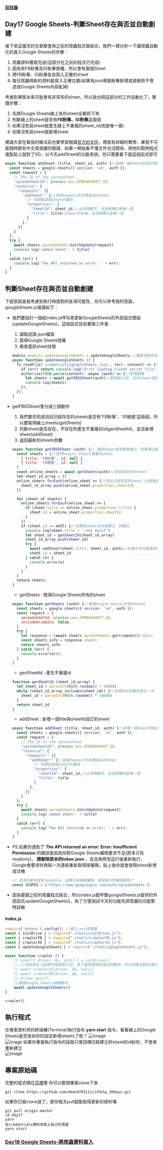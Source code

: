 #### [回目錄](../README.md)
## Day17 Google Sheets-判斷Sheet存在與否並自動創建

接下來這幾天的文章都會與之前的爬蟲程式做結合，我們一樣分析一下讓爬蟲自動化的進入Google Sheets的步驟：
1. 爬蟲資料獲取完成(這部分在之前的程式已完成)
2. 因為有FB粉專及IG粉專兩種，所以會有兩個Sheet
3. 將FB粉專、IG粉專各自寫入正確的sheet
4. 每日爬蟲時新的資料能寫入正確位置(如果有json裡面粉專新增或是刪除不會造成Google Sheets內容亂掉)

考慮到專案未來可能會有非常多的sheet，所以我也把這部分的工作自動化了，實踐步驟：
1. 先將Google Sheets線上有的sheet全都抓下來
2. 判斷線上的sheet是否有**FB粉專、IG粉專**這兩個
3. 如果沒有該sheet就產生線上不重複的sheet_id(他是唯一值)
4. 如果沒有該sheet就新增sheet

建議大家在看我的解法前也要學習閱讀[官方的文件](https://developers.google.com/sheets/api/samples/sheet)，裡面有詳細的教學，畢竟不可能隨時都有中文資源讓你閱讀，如果一開始看不懂文件也沒關係，把他的範例程式複製貼上就對了XD，以今天addSheet的功能來說，你只需要看下面這個函式即可  
```js
async function addSheet (title, sheet_id, auth) {//新增一個sheet到指定的Google Sheets
  const sheets = google.sheets({ version: 'v4', auth });
  const request = {
    // The ID of the spreadsheet
    "spreadsheetId": process.env.SPREADSHEET_ID,
    "resource": {
      "requests": [{
        "addSheet": {//這個request的任務是addSheet
          // 你想給這個sheet的屬性
          "properties": {
            "sheetId": sheet_id,//必須為數字，且這個欄位是唯一值
            "title": title//sheet的名稱，且這個欄位是唯一值
          }
        },
      }]
    }
  };
  try {
    await sheets.spreadsheets.batchUpdate(request)
    console.log('added sheet:' + title)
  }
  catch (err) {
    console.log('The API returned an error: ' + err);
  }
}
```

判斷Sheet存在與否並自動創建
----
下面思路是我考慮到執行時面對的各項可能性，你可以參考我的思路，googleSheets.js導讀如下：
* 我們要設計一個給index.js呼叫來更新GoogleSheets的外部函式模組(updateGoogleSheets)，這個函式目前要做三件事
  1. 讀取認證.json檔案
  2. 取得Google Sheets授權
  3. 檢查當前sheet狀態
  ```js
  module.exports.updateGoogleSheets = updateGoogleSheets;//讓其他程式在引入時可以使用這個函式
  async function updateGoogleSheets () {
    fs.readFile('credentials/googleSheets.json', (err, content) => {//讀取認證
      if (err) return console.log('Error loading client secret file:', err);
      authorize(JSON.parse(content), async (auth) => {//取得授權
        let sheets = await getFBIGSheet(auth)//取得線上FB、IG的sheet資訊
        console.log(sheets)
      });
    });
  }
  ```
* getFBIGSheet會分成三個動作
  1. 我們要先知道目前已經存在的sheets是否有'FB粉專'、'IG帳號'這兩個，所以要取得線上sheets(getSheets)
  2. 判斷sheet是否存在，不存在則產生不重複的id(genSheetId)，並且新增sheet(addSheet)
  3. 返回最新的sheets參數
  ```js
  async function getFBIGSheet (auth) {// 確認Sheet是否都被建立，如果還沒被建立，就新增
    const sheets = [//我們Google Sheets需要的sheet
      { title: 'FB粉專', id: null },
      { title: 'IG帳號', id: null }
    ]
    const online_sheets = await getSheets(auth)//抓目前存在的sheet
    let sheet_id_array = []
    online_sheets.forEach(online_sheet => {//抓出已經存在的sheet_id壁面產生出一樣的id
      sheet_id_array.push(online_sheet.properties.sheetId)
    })

    for (sheet of sheets) {
      online_sheets.forEach(online_sheet => {
        if (sheet.title == online_sheet.properties.title) {
          sheet.id = online_sheet.properties.sheetId
        }
      })
      if (sheet.id == null) {//如果該sheet尚未被建立，則建立
        console.log(sheet.title + ':not exsit')
        let sheet_id = genSheetId(sheet_id_array)
        sheet_id_array.push(sheet_id)
        try {
          await addSheet(sheet.title, sheet_id, auth)//如果不存在就會新增該sheet
          sheet.id = sheet_id
        } catch (e) {
          console.error(e)
        }
      }
    }
    return sheets;
  }
  ```
  * getSheets : 取得Google Sheets所有的sheet
  ```js
  async function getSheets (auth) {//取得Google Sheets所有的sheet
    const sheets = google.sheets({ version: 'v4', auth });
    const request = {
      spreadsheetId: process.env.SPREADSHEET_ID,
      includeGridData: false,
    }
    try {
      let response = (await sheets.spreadsheets.get(request)).data;
      const sheets_info = response.sheets
      return sheets_info
    } catch (err) {
      console.error(err);
    }
  }
  ```
  * genSheetId : 產生不重複id
  ```js
  function genSheetId (sheet_id_array) {
    let sheet_id = parseInt(Math.random() * 10000)
    while (sheet_id_array.includes(sheet_id)) {//如果存在就要在產生一次
      sheet_id = parseInt(Math.random() * 10000)
    }
    return sheet_id
  }
  ```
  * addSheet : 新增一個title與sheetId自訂的sheet
  ```js
  async function addSheet (title, sheet_id, auth) {//新增一個sheet到指定的Google Sheets
    const sheets = google.sheets({ version: 'v4', auth });
    const request = {
      // The ID of the spreadsheet
      "spreadsheetId": process.env.SPREADSHEET_ID,
      "resource": {
        "requests": [{
          "addSheet": {//這個request的任務是addSheet
            // 你想給這個sheet的屬性
            "properties": {
              "sheetId": sheet_id,//必須為數字，且這個欄位是唯一值
              "title": title
            }
          },
        }]
      }
    };
    try {
      await sheets.spreadsheets.batchUpdate(request)
      console.log('added sheet:' + title)
    }
    catch (err) {
      console.log('The API returned an error: ' + err);
    }
  }
  ```
* PS.如果你遇到了 **The API returned an error: Error: Insufficient Permission** 的錯誤是因為你對Google Sheets權限要求不足(原本只有readonly)， **請刪除原本的token.json** ，並且再修改這行後重新執行，Google會要求你再點一次連結重新取得授權碼，貼上後你就會發現sheet新增成功嚕  
  ```js
  // 原本的範本是有readonly，這樣只有讀取權限，拿掉後什麼權限都有了
  const SCOPES = ['https://www.googleapis.com/auth/spreadsheets'];
  ```

* 因為要跟之前的爬蟲程式結合，所以index.js能呼要googleSheets.js提供的外部函式updateGoogleSheets()，為了方便測試今天的功能先把爬蟲的功能暫時註解
#### index.js
```js
require('dotenv').config(); //載入.env環境檔
const { initDrive } = require("./tools/initDrive.js");
const { crawlerFB } = require("./tools/crawlerFB.js");
const { crawlerIG } = require("./tools/crawlerIG.js");
const { updateGoogleSheets } = require("./tools/googleSheets.js");

async function crawler () {
    // const { driver, By, until } = initDrive();
    // //因為有些人是用FB帳號登入IG，為了避免增加FB登出的動作，所以採取先對IG進行爬蟲
    // await crawlerIG(driver, By, until)
    // await crawlerFB(driver, By, until)
    // driver.quit();
    //處理Google Sheets相關動作
    await updateGoogleSheets()
}

crawler()
```
執行程式
----
在專案資料夾的終端機(Terminal)執行指令 **yarn start** 指令，看看線上的Google Sheets是否有如你的設定新增sheets了呢？
![image](./article_img/terminal.png)  
![image](./article_img/googlesheetex.png)
如果你重複執行指令的話就只會回傳已經建立好sheet的id給你，不會再重新建立  
![image](./article_img/terminal2.png)  

專案原始碼
----
完整的程式碼在[這裡](https://github.com/dean9703111/ithelp_30days/day17)喔
你可以整個專案clone下來  
```
git clone https://github.com/dean9703111/ithelp_30days.git
```
如果你已經clone過了，那你每天pull就能取得更新的資料嚕  
```
git pull origin master
cd day17
yarn
在credentials資料夾放上自己的憑證
yarn start
```
### [Day18 Google Sheets-將爬蟲資料寫入](/day18/README.md)